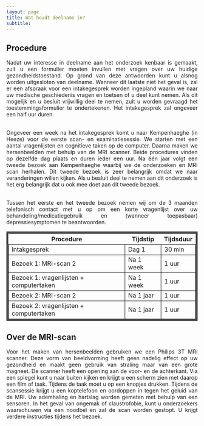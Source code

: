 ```yaml
---
layout: page
title: Wat houdt deelname in?
subtitle:
---
```


<div align = "justify"> 
	<p>
		<h2> Procedure </h2>

Nadat uw interesse in deelname aan het onderzoek kenbaar is gemaakt, zult u een formulier moeten invullen met vragen over uw huidige gezondheidstoestand. Op grond van deze antwoorden kunt u alsnog worden uitgesloten van deelname. Wanneer dit laatste niet het geval is, zal er een afspraak voor een intakegesprek worden ingepland waarin we naar uw medische geschiedenis vragen en toetsen of u deel kunt nemen. Als dit mogelijk en u besluit vrijwillig deel te nemen, zult u worden gevraagd het toestemmingsformulier te ondertekenen. Het intakegesprek zal ongeveer een half uur duren.

<br>Ongeveer een week na het intakegesprek komt u naar Kempenhaeghe (in Heeze) voor de eerste scan- en examinatiesessie. We starten met een aantal vragenlijsten en cognitieve taken op de computer. Daarna maken we hersenbeelden met behulp van de MRI scanner. Beide procedures vinden op dezelfde dag plaats en duren ieder een uur. Na één jaar volgt een tweede bezoek aan Kempenhaeghe waarbij we de onderzoeken en MRI scan herhalen. Dit tweede bezoek is zeer belangrijk omdat we naar veranderingen willen kijken. Als u besluit deel te nemen aan dit onderzoek is het erg belangrijk dat u ook mee doet aan dit tweede bezoek. 

<br> Tussen het eerste en het tweede bezoek nemen wij om de 3 maanden telefonisch contact met u op om een korte vragenlijst over uw behandeling/medicatiegebruik en (wanneer toepasbaar) depressiesymptomen te beantwoorden.

<style type="text/css">
  table          {border:solid 5px #404040;}
  table td       {border:inset 1px #000;}
  table tr#ROW1  {background-color:navy; color:white;}

</style>

<table style = "width:100%">
	<tr id="r1">
		<th> Procedure </th>
		<th> Tijdstip </th>
		<th> Tijdsduur </th>
	</tr>
	<tr id="r2">
		<td> Intakgesprek </td>
		<td> Dag 1 </td>
		<td> 30 min </td>
	</tr>
	<tr id="r3">
		<td> Bezoek 1: MRI-scan 2</td>
		<td> Na 1 week </td>
		<td> 1 uur </td>
	</tr>	
	<tr id="r4">
		<td> Bezoek 1: vragenlijsten + computertaken</td>
		<td> Na 1 week </td>
		<td> 1 uur</td>
	</tr>
	<tr id="r5">
		<td> Bezoek 2: MRI-scan 2</td>
		<td> Na 1 jaar </td>
		<td> 1 uur </td>
	</tr>	
	<tr id="r6">
		<td> Bezoek 2: vragenlijsten + computertaken</td>
		<td> Na 1 jaar</td>
		<td> 1 uur </td>
	</tr>
</table>	
<div align="justify">
	<p>
		<h2> Over de MRI-scan </h2>

Voor het maken van hersenbeelden gebruiken we een Philips 3T MRI scanner. Deze vorm van beeldvorming heeft geen nadelig effect op uw gezondheid en maakt geen gebruik van straling maar van een grote magneet. De scanner heeft een opening aan de voor- en de achterkant. Via een spiegel kunt u naar buiten kijken en krijgt u een scherm zien met daarop een film of taak. Tijdens de taak moet u op een knopjes drukken. Tijdens de scansessie krijgt u een koptelefoon en oordoppen in tegen het geluid van de MRI. Uw ademhaling en hartslag worden gemeten met behulp van een sensoren. In het geval van ongemak of claustrofobie, kunt u onderzoekers waarschuwen via een noodbel en zal de scan worden gestopt. U krijgt verdere instructies tijdens het bezoek.

</div> 



